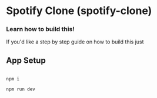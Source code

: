 # Spotify Clone (spotify-clone)

### Learn how to build this!

If you'd like a step by step guide on how to build this just


## App Setup

```

npm i

npm run dev
```

